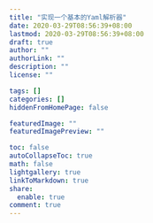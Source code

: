 ```yaml
---
title: "实现一个基本的Yaml解析器"
date: 2020-03-29T08:56:39+08:00
lastmod: 2020-03-29T08:56:39+08:00
draft: true
author: ""
authorLink: ""
description: ""
license: ""

tags: []
categories: []
hiddenFromHomePage: false

featuredImage: ""
featuredImagePreview: ""

toc: false
autoCollapseToc: true
math: false
lightgallery: true
linkToMarkdown: true
share:
  enable: true
comment: true
---
```


<!--more-->
